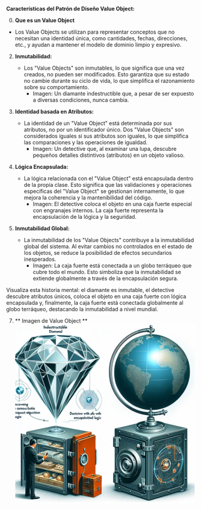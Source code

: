 **Características del Patrón de Diseño Value Object:**

0. **Que es un Value Object**
  - Los Value Objects se utilizan para representar conceptos que no necesitan una identidad única, como cantidades, fechas, direcciones, etc., y ayudan a mantener el modelo de dominio limpio y expresivo.

2. **Inmutabilidad:**
   - Los "Value Objects" son inmutables, lo que significa que una vez creados, no pueden ser modificados. Esto garantiza que su estado no cambie durante su ciclo de vida, lo que simplifica el razonamiento sobre su comportamiento.
      - Imagen: Un diamante indestructible que, a pesar de ser expuesto a diversas condiciones, nunca cambia.

3. **Identidad basada en Atributos:**
   - La identidad de un "Value Object" está determinada por sus atributos, no por un identificador único. Dos "Value Objects" son considerados iguales si sus atributos son iguales, lo que simplifica las comparaciones y las operaciones de igualdad.
      - Imagen: Un detective que, al examinar una lupa, descubre pequeños detalles distintivos (atributos) en un objeto valioso.

4. **Lógica Encapsulada:**
   - La lógica relacionada con el "Value Object" está encapsulada dentro de la propia clase. Esto significa que las validaciones y operaciones específicas del "Value Object" se gestionan internamente, lo que mejora la coherencia y la mantenibilidad del código.
      - Imagen: El detective coloca el objeto en una caja fuerte especial con engranajes internos. La caja fuerte representa la encapsulación de la lógica y la seguridad.

5. **Inmutabilidad Global:**
   - La inmutabilidad de los "Value Objects" contribuye a la inmutabilidad global del sistema. Al evitar cambios no controlados en el estado de los objetos, se reduce la posibilidad de efectos secundarios inesperados.
      - Imagen: La caja fuerte está conectada a un globo terráqueo que cubre todo el mundo. Esto simboliza que la inmutabilidad se extiende globalmente a través de la encapsulación segura.

Visualiza esta historia mental: el diamante es inmutable, el detective descubre atributos únicos, coloca el objeto en una caja fuerte con lógica encapsulada y, finalmente, la caja fuerte está conectada globalmente al globo terráqueo, destacando la inmutabilidad a nivel mundial.

7. ** Imagen de Value Object **
![Patrón de Diseño Value Object](https://raw.githubusercontent.com/HectorOrlando/documentacion/main/src/img/02_value_objects.jpeg)
